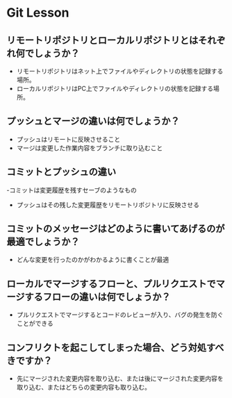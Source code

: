 # Git Lesson

## リモートリポジトリとローカルリポジトリとはそれぞれ何でしょうか？

- リモートリポジトリはネット上でファイルやディレクトリの状態を記録する場所。
- ローカルリポジトリはPC上でファイルやディレクトリの状態を記録する場所。

## プッシュとマージの違いは何でしょうか？

- プッシュはリモートに反映させること
- マージは変更した作業内容をブランチに取り込むこと

## コミットとプッシュの違い

-コミットは変更履歴を残すセーブのようなもの
- プッシュはその残した変更履歴をリモートリポジトリに反映させる

## コミットのメッセージはどのように書いてあげるのが最適でしょうか？

- どんな変更を行ったのかがわかるように書くことが最適

## ローカルでマージするフローと、プルリクエストでマージするフローの違いは何でしょうか？

- プルリクエストでマージするとコードのレビューが入り、バグの発生を防ぐことができる

## コンフリクトを起こしてしまった場合、どう対処すべきですか？

- 先にマージされた変更内容を取り込む、または後にマージされた変更内容を取り込む、またはどちらの変更内容も取り込む。